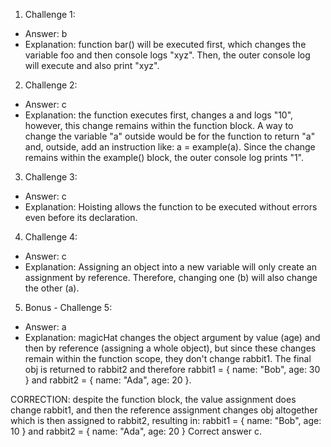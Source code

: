1. Challenge 1:
  - Answer: b
  - Explanation: function bar() will be executed first, which changes the 
  variable foo and then console logs "xyz". Then, the outer console log will 
  execute and also print "xyz".


2. Challenge 2:
  - Answer: c
  - Explanation: the function executes first, changes a and logs "10", however,
  this change remains within the function block. A way to change the variable 
  "a" outside would be for the function to return "a" and, outside, add an 
  instruction like: a = example(a). Since the change remains within the 
  example() block, the outer console log prints "1".


3. Challenge 3:
  - Answer: c
  - Explanation: Hoisting allows the function to be executed without errors 
  even before its declaration.


4. Challenge 4:
  - Answer: c
  - Explanation: Assigning an object into a new variable will only create an 
  assignment by reference. Therefore, changing one (b) will also change the other (a).


5. Bonus - Challenge 5:
  - Answer: a
  - Explanation: magicHat changes the object argument by value (age) and then 
  by reference (assigning a whole object), but since these changes remain 
  within the function scope, they don't change rabbit1. The final obj is 
  returned to rabbit2 and therefore rabbit1 = { name: "Bob", age: 30 } and 
  rabbit2 = { name: "Ada", age: 20 }.

  CORRECTION: despite the function block, the value assignment does change 
  rabbit1, and then the reference assignment changes obj altogether which is 
  then assigned to rabbit2, resulting in:
  rabbit1 = { name: "Bob", age: 10 } and rabbit2 = { name: "Ada", age: 20 }
  Correct answer c.